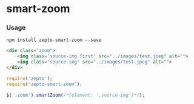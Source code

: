 # smart-zoom
### Usage

``` console
npm install zepto-smart-zoom --save
```

``` html
<div class="zoom">
    <img class='source-img first' src="../images/test.jpeg" alt="">
    <img class='source-img' src="../images/test.jpeg" alt="">
</div>
```

``` javascript
require('zepto');
require('zepto-smart-zoom');

$('.zoom').smartZoom(/*{element: '.source-img'}*/);

```
